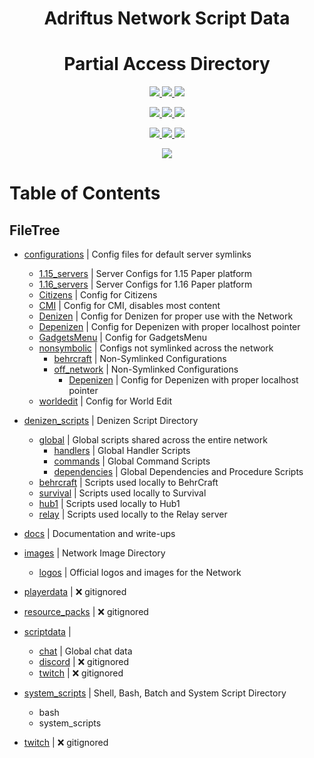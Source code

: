 <p>
    <h1 align=center> 
        Adriftus Network Script Data
    </h2>
    <h1 align=center> 
        Partial Access Directory
    </h2>
</p>

<p align=center>
    <!--- Organize Tracker ---->
    <a href=https://github.com/AuroraInteractive/network-script-data/labels/Organize>
        <img src=https://img.shields.io/github/issues-raw/AuroraInteractive/network-script-data/Organize?logo=symantec&label=Organize>
    </a>
    <!--- Help Wanted Tracker ---->
    <a href=https://github.com/AuroraInteractive/network-script-data/labels/Help%20Wanted>
        <img src=https://img.shields.io/github/issues-raw/AuroraInteractive/network-script-data/Help%20Wanted?logo=symantec&label=Help%20Wanted>
    </a>
    <!--- To-Do Tracker ---->
    <a href=https://github.com/AuroraInteractive/network-script-data/labels/To-Do>
        <img src=https://img.shields.io/github/issues-raw/AuroraInteractive/network-script-data/To-Do?logo=symantec&label=To-Do>
    </a>
</p>
<p align=center>
    <!--- Borked Tracker ---->
    <a href=https://github.com/AuroraInteractive/network-script-data/labels/Borked>
        <img src=https://img.shields.io/github/issues-raw/AuroraInteractive/network-script-data/Borked?logo=symantec&label=Borked>
    </a>
    <!--- Potential Bork Tracker ---->
    <a href=https://github.com/AuroraInteractive/network-script-data/labels/Potential%20Bork>
        <img src=https://img.shields.io/github/issues-raw/AuroraInteractive/network-script-data/Potential%20Bork?logo=symantec&label=Potential%20Bork>
    </a>
    <!--- Feature Request Tracker ---->
    <a href=https://github.com/AuroraInteractive/network-script-data/labels/Feature%20Request>
        <img src=https://img.shields.io/github/issues-raw/AuroraInteractive/network-script-data/Feature%20Request?logo=symantec&label=Feature%20Request>
    </a>
<p align=center>
    <!--- Website Status ---->
    <a href=>
        <img src=https://img.shields.io/website?logo=openstreetmap&down_color=lightgrey&down_message=Offline&label=Adriftus.com&up_message=Online&url=http%3A%2F%2Fadriftus.com>
    </a>
    <!--- Discord Activity ---->
    <a href=https://discord.gg/MjXemPr>
        <img src=https://img.shields.io/discord/481711026962694146?logo=discord>
    </a>
	<!--- Commit Activity ---->
    <a href=https://github.com/AuroraInteractive/network-script-data/pulse>
        <img src=https://img.shields.io/github/commit-activity/m/AuroraInteractive/network-script-data?logo=read-the-docs>
    </a>
    <!--- Server Statuses would be an optimal add here ---->
</p>
</p>

<p align=center>
    <!--- Getting Started Guide ---->
    <a href=https://github.com/AuroraInteractive/network-script-data/tree/master/docs/guides/1.getting-started.md>
        <img src=https://img.shields.io/badge/docs-getting%20started-informational.svg?logo=read-the-docs>
    </a>
</p>

<!---
[![License](https://img.shields.io/github/license/AuroraInteractive/network-script-data.svg?logo=read-the-docs)](https://github.com/AuroraInteractive/network-script-data)
[![PayPal](https://img.shields.io/badge/Donate-PayPal-green.svg?logo=PayPal)](https://www.paypal.com/paypalme2/BearRiley)
[![DiscordActivity](https://img.shields.io/discord/481711026962694146?logo=discord)](https://discord.gg/4beFHHv)
[![Dynmap](https://img.shields.io/website?down_color=lightgrey&down_message=Offline&label=Dynmap&up_message=Online&url=http%3A%2F%2F76.119.243.194%3A8123%2Findex.html)](http://76.119.243.194:8123/index.html)
![Languages](https://img.shields.io/github/languages/count/AuroraInteractive/network-script-data)
[![Pulse](https://img.shields.io/github/commit-activity/m/AuroraInteractive/network-script-data)](https://github.com/AuroraInteractive/network-script-data/pulse)
[![FeatureRequests](https://img.shields.io/github/issues/AuroraInteractive/network-script-data/Feature&20Request?label=Feature%20Requests)](https://github.com/AuroraInteractive/network-script-data/issues?q=is%3Aopen+is%3Aissue+label%3A%22Feature+Request%22) --->


# Table of Contents
## FileTree

- [configurations](configurations) | Config files for default server symlinks
	- [1.15_servers](configurations/1.15_servers) | Server Configs for 1.15 Paper platform
	- [1.16_servers](configurations/1.16_servers) | Server Configs for 1.16 Paper platform
	- [Citizens](configurations/Citizens) | Config for Citizens
	- [CMI](configurations/CMI) | Config for CMI, disables most content
	- [Denizen](configurations/Denizen) | Config for Denizen for proper use with the Network
	- [Depenizen](configurations/Depenizen) | Config for Depenizen with proper localhost pointer
	- [GadgetsMenu](configurations/GadgetsMenu) | Config for GadgetsMenu
	- [nonsymbolic](configurations/nonsymbolic) | Configs not symlinked across the network
		- [behrcraft](configurations/nonsymbolic/behrcraft) | Non-Symlinked Configurations
		- [off_network](configurations/nonsymbolic/off_network) | Non-Symlinked Configurations
			- [Depenizen](configurations/nonsymbolic/Depenizen) | Config for Depenizen with proper localhost pointer
	- [worldedit](configurations/worldedit) | Config for World Edit

- [denizen_scripts](denizen_scripts) | Denizen Script Directory
	- [global](denizen_scripts/global) | Global scripts shared across the entire network
		- [handlers](denizen_scripts/global/handlers) | Global Handler Scripts
		- [commands](denizen_scripts/global/commands) | Global Command Scripts
		- [dependencies](denizen_scripts/global/dependencies) | Global Dependencies and Procedure Scripts
	- [behrcraft](denizen_scripts/behrcraft) | Scripts used locally to BehrCraft
	- [survival](denizen_scripts/survival) | Scripts used locally to Survival
	- [hub1](denizen_scripts/hub1) | Scripts used locally to Hub1
	- [relay](denizen_scripts/relay) | Scripts used locally to the Relay server

- [docs](docs) | Documentation and write-ups

- [images](images) | Network Image Directory
    - [logos](images/logos) | Official logos and images for the Network

- [playerdata](playerdata) | :x: gitignored

- [resource_packs]() | :x: gitignored

- [scriptdata](scriptdata) | 
    - [chat](scriptdata/chat) | Global chat data
	- [discord]() | :x: gitignored
  - [twitch]() | :x: gitignored
	
- [system_scripts](system_scripts) | Shell, Bash, Batch and System Script Directory
	- bash
	- system_scripts
- [twitch](twitch) | :x: gitignored
